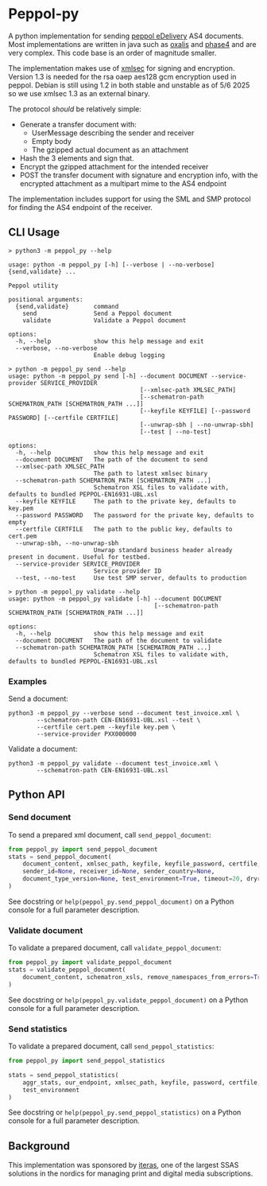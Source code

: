 # Peppol-py

A python implementation for sending [peppol eDelivery] AS4
documents. Most implementations are written in java such as [oxalis]
and [phase4] and are very complex. This code base is an order of
magnitude smaller.

The implementation makes use of [xmlsec] for signing and
encryption. Version 1.3 is needed for the rsa oaep aes128 gcm
encryption used in peppol. Debian is still using 1.2 in both stable
and unstable as of 5/6 2025 so we use xmlsec 1.3 as an external
binary.

The protocol *should* be relatively simple:
 - Generate a transfer document with:
   - UserMessage describing the sender and receiver
   - Empty body
   - The gzipped actual document as an attachment
 - Hash the 3 elements and sign that.
 - Encrypt the gzipped attachment for the intended receiver
 - POST the transfer document with signature and encryption info, with
   the encrypted attachment as a multipart mime to the AS4 endpoint

The implementation includes support for using the SML and SMP protocol
for finding the AS4 endpoint of the receiver.

## CLI Usage

```
> python3 -m peppol_py --help

usage: python -m peppol_py [-h] [--verbose | --no-verbose] {send,validate} ...

Peppol utility

positional arguments:
  {send,validate}       command
    send                Send a Peppol document
    validate            Validate a Peppol document

options:
  -h, --help            show this help message and exit
  --verbose, --no-verbose
                        Enable debug logging

> python -m peppol_py send --help
usage: python -m peppol_py send [-h] --document DOCUMENT --service-provider SERVICE_PROVIDER
                                     [--xmlsec-path XMLSEC_PATH]
                                     [--schematron-path SCHEMATRON_PATH [SCHEMATRON_PATH ...]]
                                     [--keyfile KEYFILE] [--password PASSWORD] [--certfile CERTFILE]
                                     [--unwrap-sbh | --no-unwrap-sbh]
                                     [--test | --no-test]

options:
  -h, --help            show this help message and exit
  --document DOCUMENT   The path of the document to send
  --xmlsec-path XMLSEC_PATH
                        The path to latest xmlsec binary
  --schematron-path SCHEMATRON_PATH [SCHEMATRON_PATH ...]
                        Schematron XSL files to validate with, defaults to bundled PEPPOL-EN16931-UBL.xsl
  --keyfile KEYFILE     The path to the private key, defaults to key.pem
  --password PASSWORD   The password for the private key, defaults to empty
  --certfile CERTFILE   The path to the public key, defaults to cert.pem
  --unwrap-sbh, --no-unwrap-sbh
                        Unwrap standard business header already present in document. Useful for testbed.
  --service-provider SERVICE_PROVIDER
                        Service provider ID
  --test, --no-test     Use test SMP server, defaults to production

> python -m peppol_py validate --help
usage: python -m peppol_py validate [-h] --document DOCUMENT 
                                         [--schematron-path SCHEMATRON_PATH [SCHEMATRON_PATH ...]]

options:
  -h, --help            show this help message and exit
  --document DOCUMENT   The path of the document to validate
  --schematron-path SCHEMATRON_PATH [SCHEMATRON_PATH ...]
                        Schematron XSL files to validate with, defaults to bundled PEPPOL-EN16931-UBL.xsl
```

### Examples

Send a document:

```
python3 -m peppol_py --verbose send --document test_invoice.xml \
        --schematron-path CEN-EN16931-UBL.xsl --test \
        --certfile cert.pem --keyfile key.pem \
        --service-provider PXX000000 
```

Validate a document:

```
python3 -m peppol_py validate --document test_invoice.xml \
        --schematron-path CEN-EN16931-UBL.xsl
```

## Python API

### Send document

To send a prepared xml document, call `send_peppol_document`:

``` python
from peppol_py import send_peppol_document
stats = send_peppol_document(
    document_content, xmlsec_path, keyfile, keyfile_password, certfile,
    sender_id=None, receiver_id=None, sender_country=None,
    document_type_version=None, test_environment=True, timeout=20, dryrun=False
)
```

See docstring or ``help(peppol_py.send_peppol_document)`` on a Python console for a full parameter description.


### Validate document

To validate a prepared document, call ``validate_peppol_document``:

``` python
from peppol_py import validate_peppol_document
stats = validate_peppol_document(
    document_content, schematron_xsls, remove_namespaces_from_errors=True, warnings=False
)
```

See docstring or ``help(peppol_py.validate_peppol_document)`` on a Python console for a full parameter description.

### Send statistics

To validate a prepared document, call ``send_peppol_statistics``:

``` python
from peppol_py import send_peppol_statistics

stats = send_peppol_statistics(
    aggr_stats, our_endpoint, xmlsec_path, keyfile, password, certfile,
    test_environment
)
```

See docstring or ``help(peppol_py.send_peppol_statistics)`` on a Python console for a full parameter description.

## Background

This implementation was sponsored by [iteras], one of the largest SSAS
solutions in the nordics for managing print and digital media
subscriptions.

[peppol eDelivery]: https://ec.europa.eu/digital-building-blocks/wikis/display/DIGITAL/eDelivery+AS4+-+1.15
[oxalis]: https://github.com/OxalisCommunity
[phase4]: https://github.com/phax/phase4
[xmlsec]: https://github.com/lsh123/xmlsec
[iteras]: https://www.iteras.dk/

